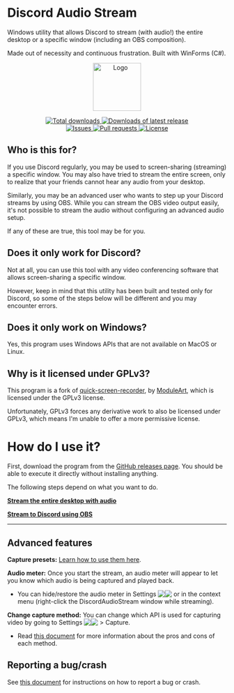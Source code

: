 # Discord Audio Stream

Windows utility that allows Discord to stream (with audio!) the entire desktop or a specific window (including an OBS composition).

Made out of necessity and continuous frustration. Built with WinForms (C#).


<p align="center">
    <img alt="Logo" src="DiscordAudioStream/resources/imgs/icon.svg" width="110">
</p>
<p align="center">
    <a href="https://github.com/pol-rivero/DiscordAudioStream/releases">
        <img alt="Total downloads" src="https://img.shields.io/github/downloads/pol-rivero/DiscordAudioStream/total?label=total%20downloads">
    </a>
    <a href="https://github.com/pol-rivero/DiscordAudioStream/releases">
        <img alt="Downloads of latest release" src="https://img.shields.io/github/downloads/pol-rivero/DiscordAudioStream/latest/total?label=downloads%20(latest%20release)">
    </a>
    <br>
    <a href="https://github.com/pol-rivero/DiscordAudioStream/issues">
        <img alt="Issues" src="https://img.shields.io/github/issues/pol-rivero/DiscordAudioStream">
    </a>
    <a href="https://github.com/pol-rivero/DiscordAudioStream/pulls">
        <img alt="Pull requests" src="https://img.shields.io/github/issues-pr/pol-rivero/DiscordAudioStream">
    </a>
    <a href="https://github.com/pol-rivero/DiscordAudioStream/blob/master/LICENSE">
        <img alt="License" src="https://img.shields.io/github/license/pol-rivero/DiscordAudioStream">
    </a>
</p>



## Who is this for?

If you use Discord regularly, you may be used to screen-sharing (streaming) a specific window. You may also have tried to stream the entire screen, only to realize that your friends cannot hear any audio from your desktop.

Similarly, you may be an advanced user who wants to step up your Discord streams by using OBS. While you can stream the OBS video output easily, it's not possible to stream the audio without configuring an advanced audio setup.

If any of these are true, this tool may be for you.


## Does it only work for Discord?

Not at all, you can use this tool with any video conferencing software that allows screen-sharing a specific window.

However, keep in mind that this utility has been built and tested only for Discord, so some of the steps below will be different and you may encounter errors.


## Does it only work on Windows?

Yes, this program uses Windows APIs that are not available on MacOS or Linux.


## Why is it licensed under GPLv3?

This program is a fork of [quick-screen-recorder](https://github.com/ModuleArt/quick-screen-recorder), by [ModuleArt](https://github.com/ModuleArt), which is licensed under the GPLv3 license.

Unfortunately, GPLv3 forces any derivative work to also be licensed under GPLv3, which means I'm unable to offer a more permissive license.


# How do I use it?

First, download the program from the [GitHub releases page](https://github.com/pol-rivero/DiscordAudioStream/releases). You should be able to execute it directly without installing anything.

The following steps depend on what you want to do.

**[Stream the entire desktop with audio](docs/StreamDesktop.md)**

**[Stream to Discord using OBS](docs/StreamOBS.md)**

---

## Advanced features

**Capture presets:** [Learn how to use them here](/docs/CapturePresets.md).

**Audio meter:** Once you start the stream, an audio meter will appear to let you know which audio is being captured and played back.
- You can hide/restore the audio meter in Settings [<img src="docs/img/settings-light.png" align="top"></img>](#gh-light-mode-only)[<img src="docs/img/settings-dark.png" align="top"></img>](#gh-dark-mode-only) or in the context menu (right-click the DiscordAudioStream window while streaming).

**Change capture method:** You can change which API is used for capturing video by going to Settings [<img src="docs/img/settings-light.png" align="top"></img>](#gh-light-mode-only)[<img src="docs/img/settings-dark.png" align="top"></img>](#gh-dark-mode-only) > Capture.
- Read [this document](/docs/CaptureMethods.md) for more information about the pros and cons of each method. 


## Reporting a bug/crash

See [this document](/docs/ReportingBugs.md) for instructions on how to report a bug or crash.
